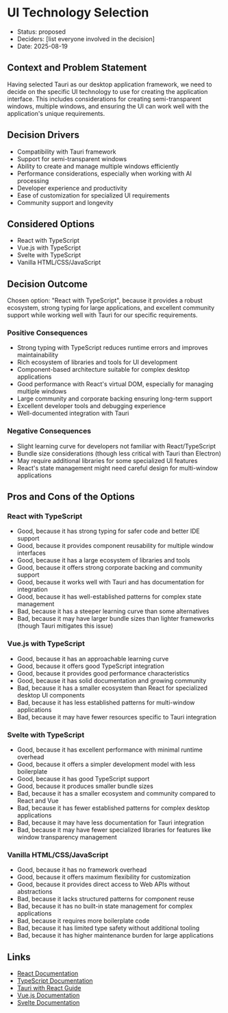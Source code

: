 # UI Technology Selection

* Status: proposed
* Deciders: [list everyone involved in the decision]
* Date: 2025-08-19

## Context and Problem Statement

Having selected Tauri as our desktop application framework, we need to decide on the specific UI technology to use for creating the application interface. This includes considerations for creating semi-transparent windows, multiple windows, and ensuring the UI can work well with the application's unique requirements.

## Decision Drivers

* Compatibility with Tauri framework
* Support for semi-transparent windows
* Ability to create and manage multiple windows efficiently
* Performance considerations, especially when working with AI processing
* Developer experience and productivity
* Ease of customization for specialized UI requirements
* Community support and longevity

## Considered Options

* React with TypeScript
* Vue.js with TypeScript
* Svelte with TypeScript
* Vanilla HTML/CSS/JavaScript

## Decision Outcome

Chosen option: "React with TypeScript", because it provides a robust ecosystem, strong typing for large applications, and excellent community support while working well with Tauri for our specific requirements.

### Positive Consequences

* Strong typing with TypeScript reduces runtime errors and improves maintainability
* Rich ecosystem of libraries and tools for UI development
* Component-based architecture suitable for complex desktop applications
* Good performance with React's virtual DOM, especially for managing multiple windows
* Large community and corporate backing ensuring long-term support
* Excellent developer tools and debugging experience
* Well-documented integration with Tauri

### Negative Consequences

* Slight learning curve for developers not familiar with React/TypeScript
* Bundle size considerations (though less critical with Tauri than Electron)
* May require additional libraries for some specialized UI features
* React's state management might need careful design for multi-window applications

## Pros and Cons of the Options

### React with TypeScript

* Good, because it has strong typing for safer code and better IDE support
* Good, because it provides component reusability for multiple window interfaces
* Good, because it has a large ecosystem of libraries and tools
* Good, because it offers strong corporate backing and community support
* Good, because it works well with Tauri and has documentation for integration
* Good, because it has well-established patterns for complex state management
* Bad, because it has a steeper learning curve than some alternatives
* Bad, because it may have larger bundle sizes than lighter frameworks (though Tauri mitigates this issue)

### Vue.js with TypeScript

* Good, because it has an approachable learning curve
* Good, because it offers good TypeScript integration
* Good, because it provides good performance characteristics
* Good, because it has solid documentation and growing community
* Bad, because it has a smaller ecosystem than React for specialized desktop UI components
* Bad, because it has less established patterns for multi-window applications
* Bad, because it may have fewer resources specific to Tauri integration

### Svelte with TypeScript

* Good, because it has excellent performance with minimal runtime overhead
* Good, because it offers a simpler development model with less boilerplate
* Good, because it has good TypeScript support
* Good, because it produces smaller bundle sizes
* Bad, because it has a smaller ecosystem and community compared to React and Vue
* Bad, because it has fewer established patterns for complex desktop applications
* Bad, because it may have less documentation for Tauri integration
* Bad, because it may have fewer specialized libraries for features like window transparency management

### Vanilla HTML/CSS/JavaScript

* Good, because it has no framework overhead
* Good, because it offers maximum flexibility for customization
* Good, because it provides direct access to Web APIs without abstractions
* Bad, because it lacks structured patterns for component reuse
* Bad, because it has no built-in state management for complex applications
* Bad, because it requires more boilerplate code
* Bad, because it has limited type safety without additional tooling
* Bad, because it has higher maintenance burden for large applications

## Links

* [React Documentation](https://reactjs.org/docs/getting-started.html)
* [TypeScript Documentation](https://www.typescriptlang.org/docs/)
* [Tauri with React Guide](https://tauri.app/v1/guides/getting-started/setup/integrations/react/)
* [Vue.js Documentation](https://vuejs.org/guide/introduction.html)
* [Svelte Documentation](https://svelte.dev/docs)
